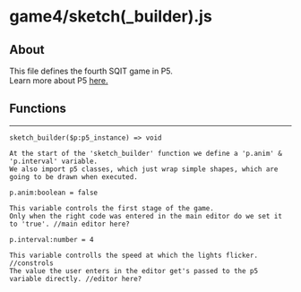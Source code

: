 # game4/sketch(_builder).js

## About

This file defines the fourth SQIT game in P5.  
Learn more about P5 [here.](https://p5js.org/get-started/)

## Functions
------------------------------------

`sketch_builder($p:p5_instance) => void`

```
At the start of the 'sketch_builder' function we define a 'p.anim' & 'p.interval' variable.  
We also import p5 classes, which just wrap simple shapes, which are going to be drawn when executed.
``` 

`p.anim:boolean = false`  
```
This variable controls the first stage of the game.
Only when the right code was entered in the main editor do we set it to 'true'. //main editor here? 
```

`p.interval:number = 4`  
```
This variable controlls the speed at which the lights flicker.  //constrols
The value the user enters in the editor get's passed to the p5 variable directly. //editor here?
```